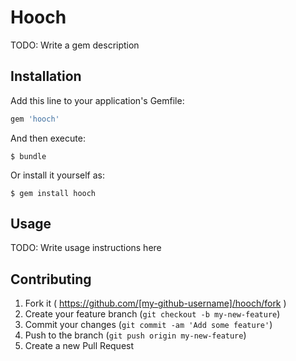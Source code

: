 # Hooch

TODO: Write a gem description

## Installation

Add this line to your application's Gemfile:

```ruby
gem 'hooch'
```

And then execute:

    $ bundle

Or install it yourself as:

    $ gem install hooch

## Usage

TODO: Write usage instructions here

## Contributing

1. Fork it ( https://github.com/[my-github-username]/hooch/fork )
2. Create your feature branch (`git checkout -b my-new-feature`)
3. Commit your changes (`git commit -am 'Add some feature'`)
4. Push to the branch (`git push origin my-new-feature`)
5. Create a new Pull Request
